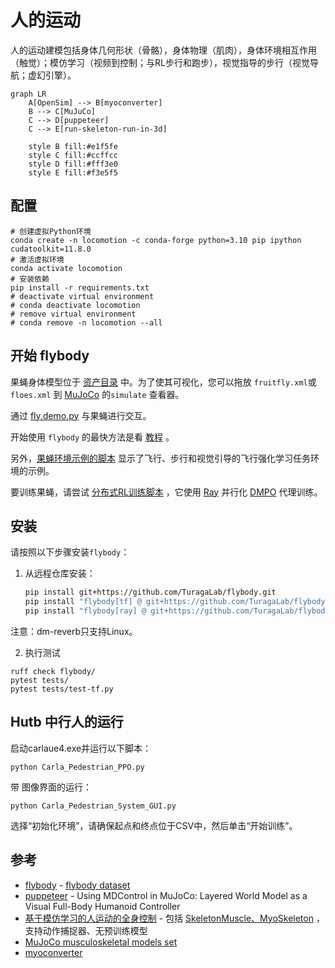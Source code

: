 # 人的运动

人的运动建模包括身体几何形状（骨骼），身体物理（肌肉），身体环境相互作用（触觉）；模仿学习（视频到控制；与RL步行和跑步），视觉指导的步行（视觉导航；虚幻引擎）。

```mermaid
graph LR
    A[OpenSim] --> B[myoconverter]
    B --> C[MuJuCo]
    C --> D[puppeteer]
    C --> E[run-skeleton-run-in-3d]
    
    style B fill:#e1f5fe
    style C fill:#ccffcc
    style D fill:#fff3e0
    style E fill:#f3e5f5
```


## 配置
```shell
# 创建虚拟Python环境
conda create -n locomotion -c conda-forge python=3.10 pip ipython cudatoolkit=11.8.0
# 激活虚拟环境
conda activate locomotion
# 安装依赖
pip install -r requirements.txt
# deactivate virtual environment
# conda deactivate locomotion
# remove virtual environment
# conda remove -n locomotion --all
```

## 开始 flybody

果蝇身体模型位于 [资产目录](https://github.com/OpenHUTB/locomotion/tree/master/flybody/fruitfly/assets) 中。为了使其可视化，您可以拖放 `fruitfly.xml`或 `floes.xml` 到 [MuJoCo](https://github.com/google-deepmind/mujoco/releases) 的`simulate` 查看器。

通过 [fly.demo.py](fly_demo.py) 与果蝇进行交互。

开始使用 `flybody` 的最快方法是看 [教程](docs) 。

另外，[果蝇环境示例的脚本](docs/fly_env_example.py) 显示了飞行、步行和视觉引导的飞行强化学习任务环境的示例。

要训练果蝇，请尝试 [分布式RL训练脚本](https://github.com/OpenHUTB/locomotion/blob/master/flybody/train_dmpo_ray.py) ，它使用 [Ray](https://github.com/ray-project/ray) 并行化 [DMPO](https://github.com/google-deepmind/acme/tree/master/acme/agents/tf/dmpo) 代理训练。



## 安装

请按照以下步骤安装`flybody`：

1. 从远程仓库安装：
   ```bash
   pip install git+https://github.com/TuragaLab/flybody.git
   pip install "flybody[tf] @ git+https://github.com/TuragaLab/flybody.git"
   pip install "flybody[ray] @ git+https://github.com/TuragaLab/flybody.git"
   ```

注意：dm-reverb只支持Linux。

2. 执行测试
```shell
ruff check flybody/
pytest tests/
pytest tests/test-tf.py
```


## Hutb 中行人的运行
启动carlaue4.exe并运行以下脚本：
```shell
python Carla_Pedestrian_PPO.py
```

带 图像界面的运行：
```shell
python Carla_Pedestrian_System_GUI.py
```
选择“初始化环境”，请确保起点和终点位于CSV中，然后单击“开始训练”。





## 参考

* [flybody](https://github.com/TuragaLab/flybody) - [flybody dataset](https://doi.org/10.25378/janelia.25309105)
* [puppeteer](https://github.com/nicklashansen/puppeteer) - Using MDControl in MuJoCo: Layered World Model as a Visual Full-Body Humanoid Controller
* [基于模仿学习的人运动的全身控制](https://github.com/robfiras/loco-mujoco) - 包括 [SkeletonMuscle、MyoSkeleton](https://github.com/robfiras/loco-mujoco/tree/master/loco_mujoco/environments) ，支持动作捕捉器、无预训练模型
* [MuJoCo musculoskeletal models set](https://github.com/MyoHub/myosuite)
* [myoconverter](https://github.com/MyoHub/myoconverter)




